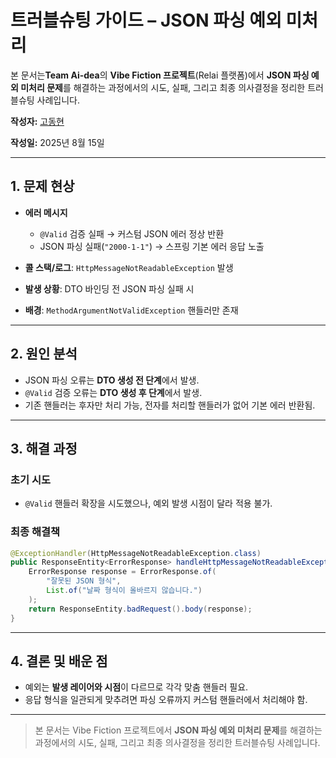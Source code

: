 # 트러블슈팅 가이드 – JSON 파싱 예외 미처리

본 문서는**Team Ai-dea**의 **Vibe Fiction 프로젝트**(Relai 플랫폼)에서 **JSON 파싱 예외 미처리 문제**를 해결하는 과정에서의 시도, 실패, 그리고 최종 의사결정을 정리한 트러블슈팅 사례입니다.

**작성자:** [고동현](https://github.com/rhehdgus8831)

**작성일:** 2025년 8월 15일

---

## 1. 문제 현상

* **에러 메시지**

  * `@Valid` 검증 실패 → 커스텀 JSON 에러 정상 반환
  * JSON 파싱 실패(`"2000-1-1"`) → 스프링 기본 에러 응답 노출
* **콜 스택/로그**: `HttpMessageNotReadableException` 발생
* **발생 상황**: DTO 바인딩 전 JSON 파싱 실패 시
* **배경**: `MethodArgumentNotValidException` 핸들러만 존재

---

## 2. 원인 분석

* JSON 파싱 오류는 **DTO 생성 전 단계**에서 발생.
* `@Valid` 검증 오류는 **DTO 생성 후 단계**에서 발생.
* 기존 핸들러는 후자만 처리 가능, 전자를 처리할 핸들러가 없어 기본 에러 반환됨.

---

## 3. 해결 과정

### 초기 시도

* `@Valid` 핸들러 확장을 시도했으나, 예외 발생 시점이 달라 적용 불가.

### 최종 해결책

```java
@ExceptionHandler(HttpMessageNotReadableException.class)
public ResponseEntity<ErrorResponse> handleHttpMessageNotReadableException(HttpMessageNotReadableException ex) {
    ErrorResponse response = ErrorResponse.of(
        "잘못된 JSON 형식",
        List.of("날짜 형식이 올바르지 않습니다.")
    );
    return ResponseEntity.badRequest().body(response);
}
```

---

## 4. 결론 및 배운 점

* 예외는 **발생 레이어와 시점**이 다르므로 각각 맞춤 핸들러 필요.
* 응답 형식을 일관되게 맞추려면 파싱 오류까지 커스텀 핸들러에서 처리해야 함.

---

> 본 문서는 Vibe Fiction 프로젝트에서 **JSON 파싱 예외 미처리 문제**를 해결하는 과정에서의 시도, 실패, 그리고 최종 의사결정을 정리한 트러블슈팅 사례입니다.
